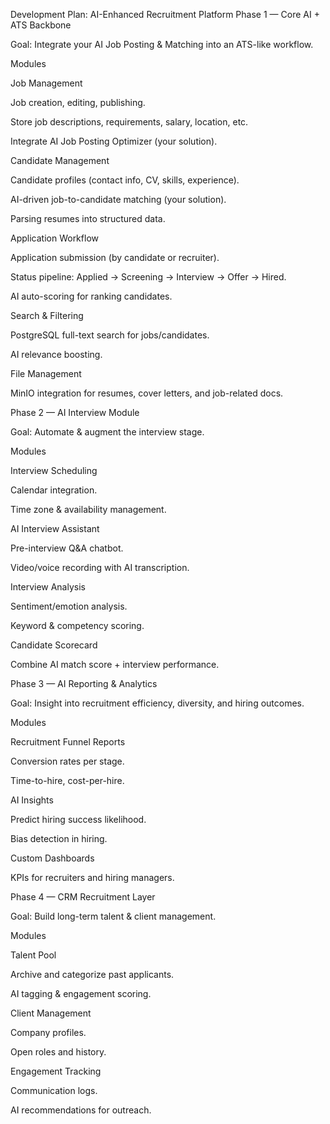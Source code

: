 Development Plan: AI-Enhanced Recruitment Platform
Phase 1 — Core AI + ATS Backbone

Goal: Integrate your AI Job Posting & Matching into an ATS-like workflow.

Modules

Job Management

Job creation, editing, publishing.

Store job descriptions, requirements, salary, location, etc.

Integrate AI Job Posting Optimizer (your solution).

Candidate Management

Candidate profiles (contact info, CV, skills, experience).

AI-driven job-to-candidate matching (your solution).

Parsing resumes into structured data.

Application Workflow

Application submission (by candidate or recruiter).

Status pipeline: Applied → Screening → Interview → Offer → Hired.

AI auto-scoring for ranking candidates.

Search & Filtering

PostgreSQL full-text search for jobs/candidates.

AI relevance boosting.

File Management

MinIO integration for resumes, cover letters, and job-related docs.

Phase 2 — AI Interview Module

Goal: Automate & augment the interview stage.

Modules

Interview Scheduling

Calendar integration.

Time zone & availability management.

AI Interview Assistant

Pre-interview Q&A chatbot.

Video/voice recording with AI transcription.

Interview Analysis

Sentiment/emotion analysis.

Keyword & competency scoring.

Candidate Scorecard

Combine AI match score + interview performance.

Phase 3 — AI Reporting & Analytics

Goal: Insight into recruitment efficiency, diversity, and hiring outcomes.

Modules

Recruitment Funnel Reports

Conversion rates per stage.

Time-to-hire, cost-per-hire.

AI Insights

Predict hiring success likelihood.

Bias detection in hiring.

Custom Dashboards

KPIs for recruiters and hiring managers.

Phase 4 — CRM Recruitment Layer

Goal: Build long-term talent & client management.

Modules

Talent Pool

Archive and categorize past applicants.

AI tagging & engagement scoring.

Client Management

Company profiles.

Open roles and history.

Engagement Tracking

Communication logs.

AI recommendations for outreach.